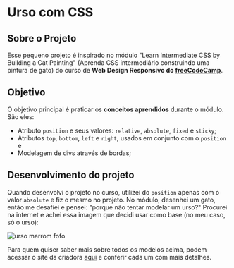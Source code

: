 # Urso com CSS
## Sobre o Projeto
Esse pequeno projeto é inspirado no módulo "Learn Intermediate CSS by Building a Cat Painting" (Aprenda CSS intermediário construindo uma pintura de gato) do curso de **Web Design Responsivo do [freeCodeCamp](https://www.freecodecamp.org/learn/2022/responsive-web-design)**.
## Objetivo
O objetivo principal é praticar os **conceitos aprendidos** durante o módulo. São eles:
- Atributo `position` e seus valores: `relative`, `absolute`, `fixed` e `sticky`;
- Atributos `top`, `bottom`, `left` e `right`, usados em conjunto com o `position` e
- Modelagem de divs através de bordas;
## Desenvolvimento do projeto
Quando desenvolvi o projeto no curso, utilizei do `position` apenas com o valor `absolute` e fiz o mesmo no projeto. No módulo, desenhei um gato, então me desafiei e pensei: "porque não tentar modelar um urso?" Procurei na internet e achei essa imagem que decidi usar como base (no meu caso, só o urso):

![urso marrom fofo](https://www.ashleysheridan.co.uk/img/articles/css_animals.png)

Para quem quiser saber mais sobre todos os modelos acima, podem acessar o site da criadora [aqui](https://www.ashleysheridan.co.uk/blog/CSS+Zoo) e conferir cada um com mais detalhes.
